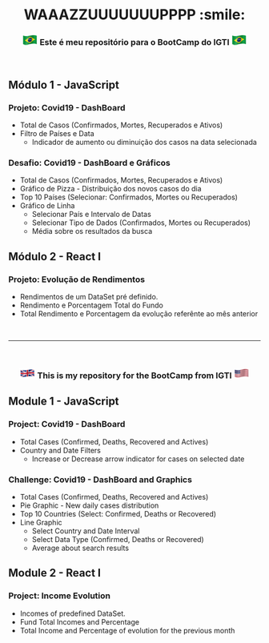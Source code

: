 <h1 align="center"> WAAAZZUUUUUUUPPPP :smile: </h1>

<h3 align="center"> <img src="https://raw.githubusercontent.com/zesy/zesy/main/_flags.ico/brazil-flag-32.png"> Este é meu repositório para o BootCamp do IGTI <img src="https://raw.githubusercontent.com/zesy/zesy/main/_flags.ico/brazil-flag-32.png"></h3>

<br>
 
## Módulo 1 - JavaScript
### Projeto: Covid19 - DashBoard
- Total de Casos (Confirmados, Mortes, Recuperados e Ativos)
- Filtro de Países e Data
    - Indicador de aumento ou diminuição dos casos na data selecionada

### Desafio: Covid19 - DashBoard e Gráficos
- Total de Casos (Confirmados, Mortes, Recuperados e Ativos)
- Gráfico de Pizza - Distribuição dos novos casos do dia
- Top 10 Países (Selecionar: Confirmados, Mortes ou Recuperados)
- Gráfico de Linha
    - Selecionar País e Intervalo de Datas
    - Selecionar Tipo de Dados (Confirmados, Mortes ou Recuperados)
    - Média sobre os resultados da busca

## Módulo 2 - React I
### Projeto: Evolução de Rendimentos
- Rendimentos de um DataSet pré definido.
- Rendimento e Porcentagem Total do Fundo
- Total Rendimento e Porcentagem da evolução referênte ao mês anterior

<br/>

___
<br/>

<h3 align="center"><img src="https://raw.githubusercontent.com/zesy/zesy/main/_flags.ico/united-kingdom-32.png"> This is my repository for the BootCamp from IGTI <img src="https://raw.githubusercontent.com/zesy/zesy/main/_flags.ico/united-states-of-america-32.png"></h3>

## Module 1 - JavaScript
### Project: Covid19 - DashBoard
- Total Cases (Confirmed, Deaths, Recovered and Actives)
- Country and Date Filters
    - Increase or Decrease arrow indicator for cases on selected date

### Challenge: Covid19 - DashBoard and Graphics
- Total Cases (Confirmed, Deaths, Recovered and Actives)
- Pie Graphic - New daily cases distribution
- Top 10 Countries (Select: Confirmed, Deaths or Recovered)
- Line Graphic
    - Select Country and Date Interval
    - Select Data Type (Confirmed, Deaths or Recovered)
    - Average about search results

## Module 2 - React I
### Project: Income Evolution
- Incomes of predefined DataSet.
- Fund Total Incomes and Percentage
- Total Income and Percentage of evolution for the previous month
